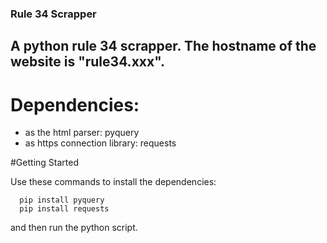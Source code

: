 ### Rule 34 Scrapper
## A python rule 34 scrapper. The hostname of the website is "rule34.xxx".

# Dependencies:
* as the html parser: pyquery
* as https connection library: requests

#Getting Started

Use these commands to install the dependencies:
```
  pip install pyquery
  pip install requests
```
and then run the python script.
